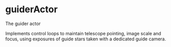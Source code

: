 # guiderActor
The guider actor

Implements control loops to maintain telescope pointing, image scale and focus, using exposures of guide stars taken with a dedicated guide camera.
